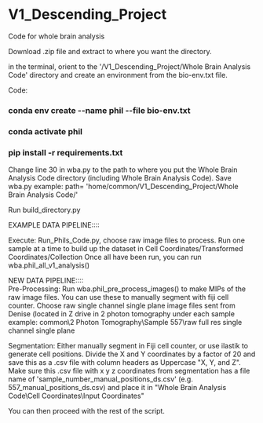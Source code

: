# V1_Descending_Project
Code for whole brain analysis 

Download .zip file and extract to where you want the directory.  

in the terminal, orient to the '/V1_Descending_Project/Whole Brain Analysis Code' directory and create an environment from the bio-env.txt file. 

Code:
### conda env create --name phil --file bio-env.txt
### conda activate phil
### pip install -r requirements.txt

Change line 30 in wba.py to the path to where you put the Whole Brain Analysis Code directory (including Whole Brain Analysis Code). Save wba.py 
example: path= 'home/common/V1_Descending_Project/Whole Brain Analysis Code/'

Run build_directory.py 


EXAMPLE DATA PIPELINE::::
    
Execute: Run_Phils_Code.py, choose raw image files to process. Run one sample at a time to build up the dataset in Cell Coordinates/Transformed Coordinates/Collection
Once all have been run, you can run wba.phil_all_v1_analysis() 
  

NEW DATA PIPELINE::::  
Pre-Processing:
Run wba.phil_pre_process_images() to make MIPs of the raw image files. You can use these to manually segment with fiji cell counter. 
Choose raw single channel single plane image files sent from Denise (located in Z drive in 2 photon tomography under each sample example: 
common\2 Photon Tomography\Sample 557\raw full res single channel single plane

Segmentation: 
Either manually segment in Fiji cell counter, or use ilastik to generate cell positions. Divide the X and Y coordinates by a factor of 20 and save this as a .csv file with column headers as Uppercase "X, Y, and Z". 
Make sure this .csv file with x y z coordinates from segmentation has a file name of 'sample_number_manual_positions_ds.csv' (e.g. 557_manual_positions_ds.csv) and place it in "Whole Brain Analysis Code\Cell Coordinates\Input Coordinates" 

You can then proceed with the rest of the script.
